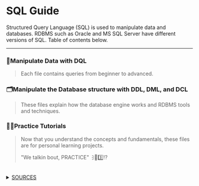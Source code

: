 # **SQL Guide**
Structured Query Language (SQL) is used to manipulate data and databases. RDBMS such as Oracle and MS SQL Server have different versions of SQL. Table of contents below.

---

### 📶Manipulate Data with DQL
> Each file contains queries from beginner to advanced.



### 🗂️Manipulate the Database structure with DDL, DML, and DCL
> These files explain how the database engine works and RDBMS tools and techniques.



### ✍🏼Practice Tutorials
> Now that you understand the concepts and fundamentals, these files are for personal learning projects.
>
> "We talkin bout, PRACTICE"🗦🐐3️⃣⁉️

<br>

<details>
  <summary><ins>SOURCES</ins></summary>

### 😤📺 Youtube University! Support these channels! 

<!--
Beginner SQL w/ Joey Blue - https://www.youtube.com/@joeyblue1/playlists <br />
Intermediate to Advanced SQL w/ Alex the Analyst - https://www.youtube.com/channel/UC7cs8q-gJRlGwj4A8OmCmXg/playlists <br />
How the MS SQL Engine works w/ Brent Ozar - https://www.youtube.com/watch?v=fERXOywBhlA <br />
BI Interview Q&A - https://www.youtube.com/c/Csharp-video-tutorialsBlogspot/playlists <br />
Joe Celko
-->

https://learnsql.com/blog/standard-sql-functions-cheat-sheet/standard-sql-functions-cheat-sheet-a4.pdf
</details>
